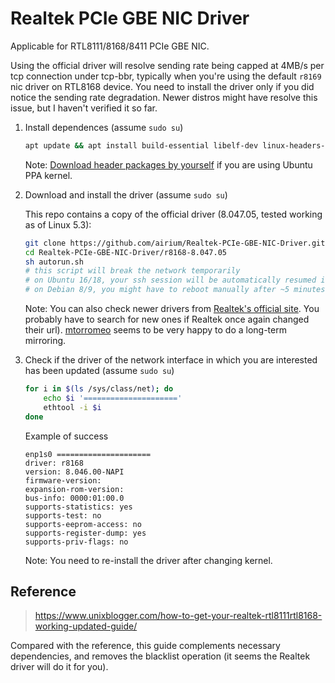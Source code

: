 # Realtek PCIe GBE NIC Driver

Applicable for RTL8111/8168/8411 PCIe GBE NIC.

Using the official driver will resolve sending rate being capped at 4MB/s per tcp connection under tcp-bbr, typically when you're using the default `r8169` nic driver on RTL8168 device.
You need to install the driver only if you did notice the sending rate degradation.
Newer distros might have resolve this issue, but I haven't verified it so far.

1. Install dependences (assume `sudo su`)

    ```bash
    apt update && apt install build-essential libelf-dev linux-headers-$(uname -r)
    ```

    Note: [Download header packages by yourself](http://kernel.ubuntu.com/~kernel-ppa/mainline/) if you are using Ubuntu PPA kernel.

2. Download and install the driver (assume `sudo su`)

    This repo contains a copy of the official driver (8.047.05, tested working as of Linux 5.3):

    ```bash
    git clone https://github.com/airium/Realtek-PCIe-GBE-NIC-Driver.git
    cd Realtek-PCIe-GBE-NIC-Driver/r8168-8.047.05
    sh autorun.sh
    # this script will break the network temporarily
    # on Ubuntu 16/18, your ssh session will be automatically resumed in ~1 minute
    # on Debian 8/9, you might have to reboot manually after ~5 minutes
    ```

    Note: You can also check newer drivers from [Realtek's official site](https://www.realtek.com/en/component/zoo/category/network-interface-controllers-10-100-1000m-gigabit-ethernet-pci-express-software). You probably have to search for new ones if Realtek once again changed their url). [mtorromeo](https://github.com/mtorromeo/r8168) seems to be very happy to do a long-term mirroring.

3. Check if the driver of the network interface in which you are interested has been updated (assume `sudo su`)

    ```bash
    for i in $(ls /sys/class/net); do
        echo $i '====================='
        ethtool -i $i
    done
    ```

    Example of success

    ```text
    enp1s0 =====================
    driver: r8168
    version: 8.046.00-NAPI
    firmware-version:
    expansion-rom-version:
    bus-info: 0000:01:00.0
    supports-statistics: yes
    supports-test: no
    supports-eeprom-access: no
    supports-register-dump: yes
    supports-priv-flags: no
    ```

    Note: You need to re-install the driver after changing kernel.

## Reference

> <https://www.unixblogger.com/how-to-get-your-realtek-rtl8111rtl8168-working-updated-guide/>

Compared with the reference, this guide complements necessary dependencies, and removes the blacklist operation (it seems the Realtek driver will do it for you).
